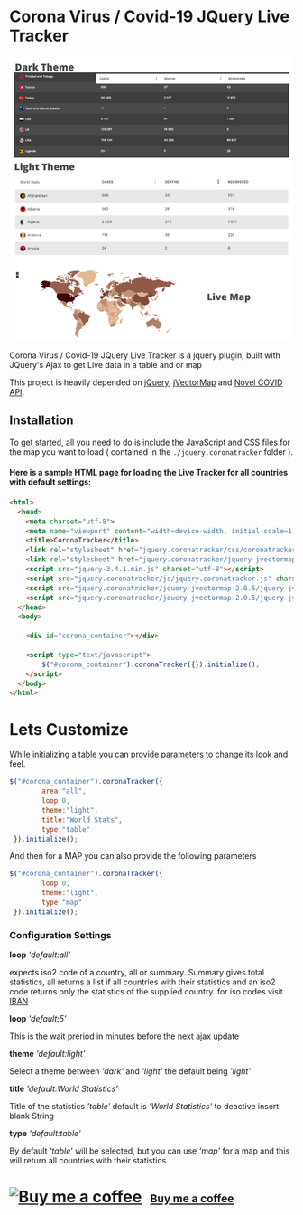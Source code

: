 # Corona Virus / Covid-19 JQuery Live Tracker

![Corona-Virus Live Tracker](https://github.com/ianaleck/corona-jquery-livetracker/raw/master/screenshot.png "Corona-Virus Live Tracker")

Corona Virus / Covid-19 JQuery Live Tracker is a jquery plugin, built with JQuery's Ajax to get Live data in a table and or map

This project is heavily depended on [jQuery](https://jquery.com/), [jVectorMap](https://jvectormap.com/) and [Novel COVID API](https://jquery.com/).

## Installation

To get started, all you need to do is include the JavaScript and CSS files for the map you want to load ( contained in the `./jquery.coronatracker` folder ).

#### Here is a sample HTML page for loading the Live Tracker for all countries with default settings:

```html
<html>
  <head>
    <meta charset="utf-8">
    <meta name="viewport" content="width=device-width, initial-scale=1, shrink-to-fit=no">
    <title>CoronaTracker</title>
    <link rel="stylesheet" href="jquery.coronatracker/css/coronatracker.css">
    <link rel="stylesheet" href="jquery.coronatracker/jquery-jvectormap-2.0.5/jquery-jvectormap-2.0.5.css">
    <script src="jquery-3.4.1.min.js" charset="utf-8"></script>
    <script src="jquery.coronatracker/js/jquery.coronatracker.js" charset="utf-8"></script>
    <script src="jquery.coronatracker/jquery-jvectormap-2.0.5/jquery-jvectormap-2.0.5.min.js" charset="utf-8"></script>
    <script src="jquery.coronatracker/jquery-jvectormap-2.0.5/jquery-jvectormap-world-mill-en.js" charset="utf-8"></script>
  </head>
  <body>
    
    <div id="corona_container"></div>
    
    <script type="text/javascript">
        $("#corona_container").coronaTracker({}).initialize();
    </script>
  </body>
</html>
```

Lets Customize
======

While initializing a table you can provide parameters to change its look and feel.

```js
$("#corona_container").coronaTracker({
        area:"all", 
        loop:0, 
        theme:"light", 
        title:"World Stats", 
        type:"table"
 }).initialize();
```

And then for a MAP you can also provide the following parameters

```js
$("#corona_container").coronaTracker({
        loop:0,
        theme:"light",
        type:"map"
 }).initialize();
```

### Configuration Settings

**loop** *'default:all'* 

expects iso2 code of a country, all or summary. Summary gives total statistics, all returns a list if all countries with their statistics and an iso2 code returns only the statistics of the supplied country. for iso codes visit [IBAN](https://www.iban.com/country-codes) 

**loop** *'default:5'*

This is the wait preriod in minutes before the next ajax update

**theme** *'default:light'*

Select a theme between *'dark'* and *'light'* the default being *'light'*

**title** *'default:World Statistics'*

Title of the statistics *'table'* default is *'World Statistics'* to deactive insert blank String 

**type** *'default:table'*

By default *'table'* will be selected, but you can use *'map'* for a map and this will return all countries with their statistics



# <a class="bmc-button" target="_blank" href="https://www.buymeacoffee.com/ianaleck"><img src="https://cdn.buymeacoffee.com/buttons/bmc-new-btn-logo.svg" alt="Buy me a coffee"><span style="margin-left:15px;font-size:19px !important;">Buy me a coffee</span></a>
